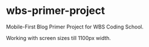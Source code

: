 # wbs-primer-project
Mobile-First Blog Primer Project for WBS Coding School.

Working with screen sizes till 1100px width.
